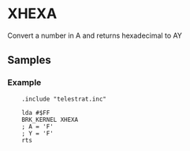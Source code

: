 # XHEXA

Convert a number in A and returns hexadecimal to AY

## Samples

### Example

```ca65
    .include "telestrat.inc"

    lda #$FF
    BRK_KERNEL XHEXA
    ; A = 'F'
    ; Y = 'F'
    rts
```
